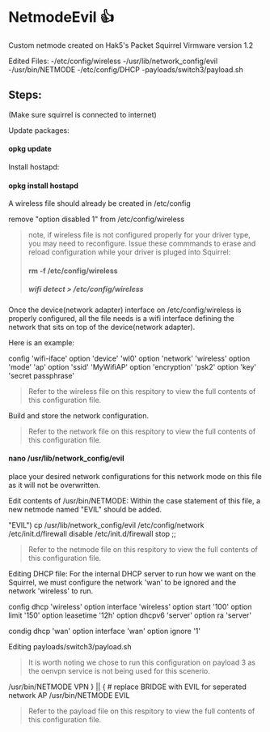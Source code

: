 # NetmodeEvil :+1:
Custom netmode created on Hak5's Packet Squirrel
Virmware version 1.2

Edited Files:
-/etc/config/wireless
-/usr/lib/network_config/evil
-/usr/bin/NETMODE
-/etc/config/DHCP
-payloads/switch3/payload.sh


## Steps:

(Make sure squirrel is connected to internet)

Update packages:
#### opkg update

Install hostapd:
#### opkg install hostapd

A wireless file should already be created in /etc/config

remove "option disabled 1" from  /etc/config/wireless

> note, if wireless file is not configured properly for your driver type, you may need to reconfigure. 
> Issue these commmands to erase and reload configuration while your driver is pluged into Squirrel:
> #### rm -f /etc/config/wireless
> ##### wifi detect > /etc/config/wireless 

Once the device(network adapter) interface on /etc/config/wireless is properly configured, all the file needs is a wifi interface defining the network that sits on top of the device(network adapter).

Here is an example: 

config 'wifi-iface'
        option 'device'     'wl0'
        option 'network'    'wireless'
        option 'mode'       'ap'
        option 'ssid'       'MyWifiAP'
        option 'encryption' 'psk2'
        option 'key'        'secret passphrase'

> Refer to the wireless file on this respitory to view the full contents of this configuration file.

Build and store the network configuration.
> Refer to the network file on this respitory to view the full contents of this configuration file.
#### nano /usr/lib/network_config/evil
place your desired network configurations for this network mode on this file as it will not be overwritten.

Edit contents of /usr/bin/NETMODE:
Within the case statement of this file, a new netmode named "EVIL" should be added.

"EVIL") cp /usr/lib/network_config/evil /etc/config/network
		/etc/init.d/firewall disable
		/etc/init.d/firewall stop
		;;
    
> Refer to the netmode file on this respitory to view the full contents of this configuration file.

Editing DHCP file:
For the internal DHCP server to run how we want on the Squirrel, we must configure the network 'wan' to be ignored and the network 'wireless' to run. 

config dhcp 'wireless'
	option interface 'wireless'
	option start '100'
	option limit '150'
	option leasetime '12h'
	option dhcpv6 'server'
	option ra 'server'

condig dhcp 'wan'
	option interface 'wan'
	option ignore '1'
 
Editing payloads/switch3/payload.sh

> It is worth noting we chose to run this configuration on payload 3 as the oenvpn service is not being used for 
> this scenerio.

  /usr/bin/NETMODE VPN
} || {
	# replace BRIDGE with EVIL for seperated network AP
	/usr/bin/NETMODE EVIL
  
> Refer to the payload file on this respitory to view the full contents of this configuration file.





